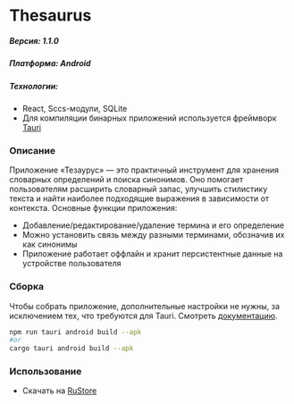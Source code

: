 # Thesaurus
##### Версия: 1.1.0
##### Платформа: Android
##### Технологии:
- React, Sccs-модули, SQLite
- Для компиляции бинарных приложений используется фреймворк [Tauri](https://v2.tauri.app/)
### Описание
Приложение «Тезаурус» — это практичный инструмент для хранения словарных определений и поиска синонимов. Оно помогает пользователям расширить словарный запас, улучшить стилистику текста и найти наиболее подходящие выражения в зависимости от контекста.
Основные функции приложения:
- Добавление/редактирование/удаление термина и его определение
- Можно установить связь между разными терминами, обозначив их как синонимы
- Приложение работает оффлайн и хранит персистентные данные на устройстве пользователя
### Сборка
Чтобы собрать приложение, дополнительные настройки не нужны, за исключением тех, что требуются для Tauri. Смотреть [документацию](https://v2.tauri.app/start/prerequisites/).
```sh
npm run tauri android build --apk
#or
cargo tauri android build --apk
```
### Использование
- Скачать на [RuStore](https://www.rustore.ru/catalog/app/com.thesaurus.app)